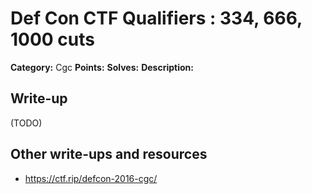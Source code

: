 # Def Con CTF Qualifiers : 334, 666, 1000 cuts

**Category:** Cgc
**Points:**
**Solves:**
**Description:**



## Write-up

(TODO)

## Other write-ups and resources

* https://ctf.rip/defcon-2016-cgc/
